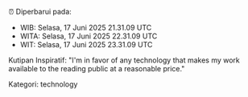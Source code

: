 ⏰ Diperbarui pada:
- WIB: Selasa, 17 Juni 2025 21.31.09 UTC
- WITA: Selasa, 17 Juni 2025 22.31.09 UTC
- WIT: Selasa, 17 Juni 2025 23.31.09 UTC

Kutipan Inspiratif:
"I'm in favor of any technology that makes my work available to the reading public at a reasonable price."


Kategori: technology


